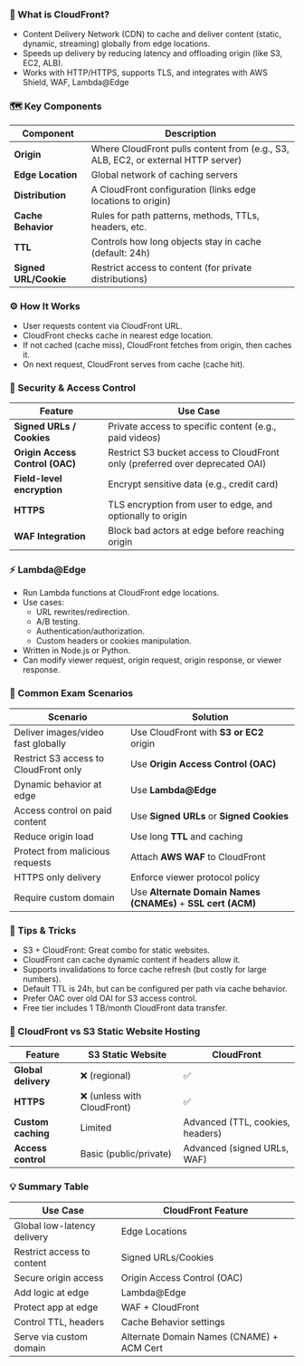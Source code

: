 ### 🚀 What is CloudFront?
- Content Delivery Network (CDN) to cache and deliver content (static, dynamic, streaming) globally from edge locations.
- Speeds up delivery by reducing latency and offloading origin (like S3, EC2, ALB).
- Works with HTTP/HTTPS, supports TLS, and integrates with AWS Shield, WAF, Lambda@Edge

### 🗺️ Key Components
| Component             | Description                                                                       |
| --------------------- | --------------------------------------------------------------------------------- |
| **Origin**            | Where CloudFront pulls content from (e.g., S3, ALB, EC2, or external HTTP server) |
| **Edge Location**     | Global network of caching servers                                                 |
| **Distribution**      | A CloudFront configuration (links edge locations to origin)                       |
| **Cache Behavior**    | Rules for path patterns, methods, TTLs, headers, etc.                             |
| **TTL**               | Controls how long objects stay in cache (default: 24h)                            |
| **Signed URL/Cookie** | Restrict access to content (for private distributions)                            |

### ⚙️ How It Works
- User requests content via CloudFront URL.
- CloudFront checks cache in nearest edge location.
- If not cached (cache miss), CloudFront fetches from origin, then caches it.
- On next request, CloudFront serves from cache (cache hit).

### 🔐 Security & Access Control
| Feature                         | Use Case                                                                     |
| ------------------------------- | ---------------------------------------------------------------------------- |
| **Signed URLs / Cookies**       | Private access to specific content (e.g., paid videos)                       |
| **Origin Access Control (OAC)** | Restrict S3 bucket access to CloudFront only (preferred over deprecated OAI) |
| **Field-level encryption**      | Encrypt sensitive data (e.g., credit card)                                   |
| **HTTPS**                       | TLS encryption from user to edge, and optionally to origin                   |
| **WAF Integration**             | Block bad actors at edge before reaching origin                              |

### ⚡ Lambda@Edge
- Run Lambda functions at CloudFront edge locations.
- Use cases:
  - URL rewrites/redirection.
  - A/B testing. 
  - Authentication/authorization. 
  - Custom headers or cookies manipulation.
- Written in Node.js or Python.
- Can modify viewer request, origin request, origin response, or viewer response.

### 📌 Common Exam Scenarios
| Scenario                              | Solution                                                     |
| ------------------------------------- | ------------------------------------------------------------ |
| Deliver images/video fast globally    | Use CloudFront with **S3 or EC2** origin                     |
| Restrict S3 access to CloudFront only | Use **Origin Access Control (OAC)**                          |
| Dynamic behavior at edge              | Use **Lambda\@Edge**                                         |
| Access control on paid content        | Use **Signed URLs** or **Signed Cookies**                    |
| Reduce origin load                    | Use long **TTL** and caching                                 |
| Protect from malicious requests       | Attach **AWS WAF** to CloudFront                             |
| HTTPS only delivery                   | Enforce viewer protocol policy                               |
| Require custom domain                 | Use **Alternate Domain Names (CNAMEs)** + **SSL cert (ACM)** |

### 🧠 Tips & Tricks
- S3 + CloudFront: Great combo for static websites.
- CloudFront can cache dynamic content if headers allow it.
- Supports invalidations to force cache refresh (but costly for large numbers).
- Default TTL is 24h, but can be configured per path via cache behavior.
- Prefer OAC over old OAI for S3 access control.
- Free tier includes 1 TB/month CloudFront data transfer.

### 🔄 CloudFront vs S3 Static Website Hosting
| Feature             | S3 Static Website          | CloudFront                       |
| ------------------- | -------------------------- | -------------------------------- |
| **Global delivery** | ❌ (regional)               | ✅                                |
| **HTTPS**           | ❌ (unless with CloudFront) | ✅                                |
| **Custom caching**  | Limited                    | Advanced (TTL, cookies, headers) |
| **Access control**  | Basic (public/private)     | Advanced (signed URLs, WAF)      |

### 💡 Summary Table
| Use Case                    | CloudFront Feature                        |
| --------------------------- | ----------------------------------------- |
| Global low-latency delivery | Edge Locations                            |
| Restrict access to content  | Signed URLs/Cookies                       |
| Secure origin access        | Origin Access Control (OAC)               |
| Add logic at edge           | Lambda\@Edge                              |
| Protect app at edge         | WAF + CloudFront                          |
| Control TTL, headers        | Cache Behavior settings                   |
| Serve via custom domain     | Alternate Domain Names (CNAME) + ACM Cert |

